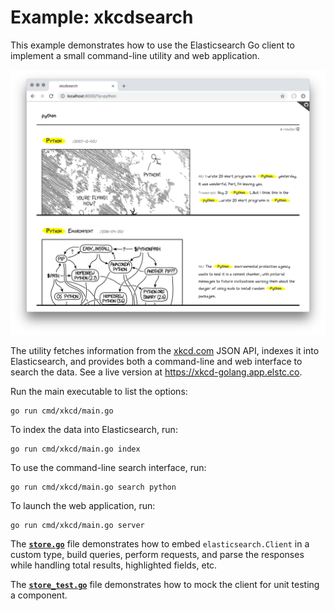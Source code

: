 # Example: xkcdsearch

This example demonstrates how to use the Elasticsearch Go client to implement a small command-line utility and web application.

![Screenshot](screenshot.png)

The utility fetches information from the [xkcd.com](xkcd.com) JSON API, indexes it into Elasticsearch, and provides both a command-line and web interface to search the data. See a live version at <https://xkcd-golang.app.elstc.co>.

Run the main executable to list the options:

    go run cmd/xkcd/main.go

To index the data into Elasticsearch, run:

    go run cmd/xkcd/main.go index

To use the command-line search interface, run:

    go run cmd/xkcd/main.go search python

To launch the web application, run:

    go run cmd/xkcd/main.go server

The **[`store.go`](./store.go)** file demonstrates how to embed `elasticsearch.Client` in a custom type, build queries, perform requests, and parse the responses while handling total results, highlighted fields, etc.

The **[`store_test.go`](./store_test.go)** file demonstrates how to mock the client for unit testing a component.
